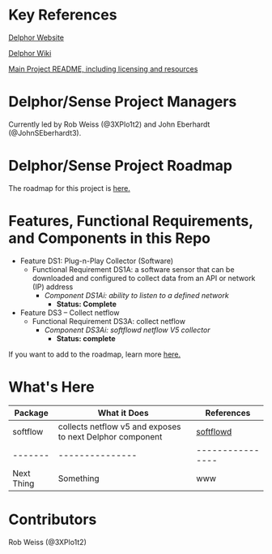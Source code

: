 # Key References #

[Delphor Website](http://www.delphor.net/) 

[Delphor Wiki](https://github.com/delphornet/Cortextual/wiki) 

[Main Project README, including licensing and resources](https://github.com/delphornet/Cortextual/blob/master/README.md)

# Delphor/Sense Project Managers #

Currently led by Rob Weiss (@3XPlo1t2) and John Eberhardt (@JohnSEberhardt3).

# Delphor/Sense Project Roadmap #

The roadmap for this project is [here.](https://github.com/delphornet/Cortextual/wiki/Project-Roadmap#delphorsense-repo-and-project-roadmap)

# Features, Functional Requirements, and Components in this Repo #

+ Feature DS1: Plug-n-Play Collector (Software)
	+ Functional Requirement DS1A: a software sensor that can be downloaded and configured to collect data from an API or network (IP) address
		+ *Component DS1Ai: ability to listen to a defined network*
			+ **Status: Complete**
+ Feature DS3 – Collect netflow
	+ Functional Requirement DS3A: collect netflow
		+	*Component DS3Ai: softflowd netflow V5 collector*
			+	**Status: complete**

If you want to add to the roadmap, learn more [here.](https://github.com/delphornet/Cortextual/wiki/Feature-and-Release-Management)

# What's Here #

|**Package** | **What it Does** | **References** |
|-------------|----------|------------|
|softflow | collects netflow v5 and exposes to next Delphor component|[softflowd](http://www.mindrot.org/projects/softflowd/)|
|-------|---------------|----------------|
|Next Thing|Something|www|

# Contributors #

Rob Weiss (@3XPlo1t2)
